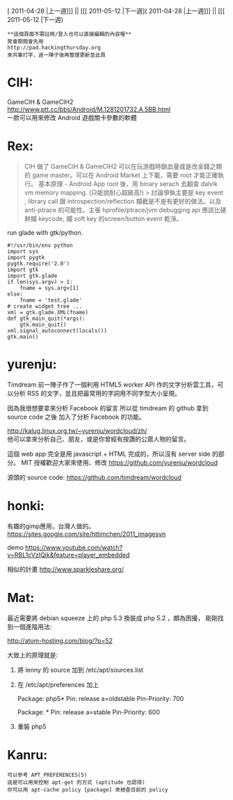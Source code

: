 [ 2011-04-28 |上一週]]] || [[[ 2011-05-12 |下一週]( 2011-04-28 |上一週]]] || [[[ 2011-05-12 |下一週)




    **這個頁面不需註冊/登入也可以直接編輯的內容喔**
    聚會期間會先用 
    http://pad.hackingthursday.org
    來共筆打字，過一陣子後再整理更新至此頁


# CIH:

GameCIH & GameCIH2
<http://www.ptt.cc/bbs/Android/M.1281201732.A.5BB.html>  
一款可以用來修改 Android 遊戲關卡參數的軟體

# Rex:


> CIH 做了 GameCIH & GameCIH2 可以在玩游戲時鎖血量或是改金錢之類的 game master。可以在 Android Market 上下載，需要 root 才能正確執行。
> 基本原理 - Android App root 後，用 binary serach 去翻查 dalvik vm memory mapping. (只能說耐心超級高!) > 討論爭執主要是 key event , library call 跟 introspection/reflection 攔截是不是有更好的做法。以及 anti-ptrace 的可能性。主張 hprofile/ptrace/jvm debugging api 應該比硬幹攔 keycode, 攔 soft key 的screen/button event 乾淨。

run glade with gtk/python.

    #!/usr/bin/env python
    import sys
    import pygtk
    pygtk.require('2.0')
    import gtk
    import gtk.glade
    if len(sys.argv) > 1:
        fname = sys.argv[1]
    else:
        fname = 'test.glade'
    # create widget tree ...
    xml = gtk.glade.XML(fname)
    def gtk_main_quit(*args):
        gtk.main_quit()
    xml.signal_autoconnect(locals())
    gtk.main()


# yurenju:


Timdream 前一陣子作了一個利用 HTML5 worker API
作的文字分析雲工具，可以分析 RSS 的文字，並且把最常用的字詞用不同字型大小呈現。

因為我很想要拿來分析 Facebook 的留言
所以從 timdream 的 github 拿到 source code 之後
加入了分析 Facebook 的功能。

<http://kalug.linux.org.tw/~yurenju/wordcloud/zh/>  
他可以拿來分析自己、朋友，或是你曾經有按讚的公眾人物的留言。

這個 web app 完全是用 javascript + HTML 完成的，所以沒有 server side 的部分。
MIT 授權歡迎大家來使用、修改
<https://github.com/yurenju/wordcloud>  

源頭的 source code:
<https://github.com/timdream/wordcloud>  

# honki:


有趣的gimp應用，台灣人做的。
<https://sites.google.com/site/httimchen/2011_imagesvn>  

demo
<https://www.youtube.com/watch?v=RBL1cVzIQik&feature=player_embedded>  

相似的計畫
<http://www.sparkleshare.org/>  


# Mat:


最近需要將 debian squeeze 上的 php 5.3 換裝成 php 5.2 ，頗為困擾，
剛剛找到一個進階用法:

<http://atom-hosting.com/blog/?p=52>  

大致上的原理就是:
1. 將 lenny 的 source 加到 /etc/apt/sources.list
2. 在 /etc/apt/preferences 加上

    Package: php5*
    Pin: release a=oldstable
    Pin-Priority: 700
    
    Package: *
    Pin: release a=stable
    Pin-Priority: 600

3. 重裝 php5

# Kanru:


    可以參考 APT_PREFERENCES(5)
    這是可以用來控制 apt-get 的方式 (aptitude 也認得)
    你可以用 apt-cache policy [package] 來檢查目前的 policy
